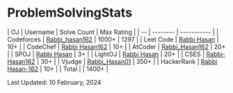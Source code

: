 # ProblemSolvingStats


| OJ | Username | Solve Count | Max Rating |
| -- | -------- | ----------- |
| Codeforces | [Rabbi_hasan162](https://codeforces.com/profile/Rabbi_hasan162) | 1000+ | 1297 |
| Leet Code | [Rabbi Hasan](https://leetcode.com/u/Rabbi_Hasan-162/) | 10+ | 
| CodeChef | [Rabbi Hasan162](https://www.codechef.com/users/rabbi_hasan162) | 10+ |
| AtCoder | [Rabbi_Hasan162](https://atcoder.jp/users/Rabbi_Hasan162) | 20+ |
| SPOJ | [Rabbi Hasan](https://www.spoj.com/myaccount/) | 3+ | 
| LightOJ | [Rabbi Hasan](https://lightoj.com/user/user-xfudm) | 20+ | 
| CSES | [Rabbi-Hasan162](https://cses.fi/user/171518) | 30+ |
| Vjudge | [Rabbi_Hasan01](https://vjudge.net/user/Rabbi_Hasan01) | 350+ |
| HackerRank | [Rabbi Hasan-162](https://www.hackerrank.com/profile/imrabbihasan1) | 10+ |
| Total | | 1400+ |

Last Updated: 10 February, 2024
